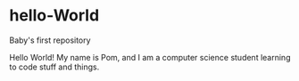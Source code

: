 # hello-World
Baby's first repository 

Hello World! My name is Pom, and I am a computer science student learning to code stuff and things. 
